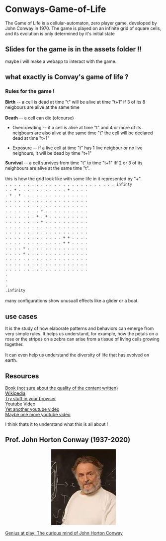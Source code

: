 # Conways-Game-of-Life
The Game of Life is a cellular-automaton, zero player game, developed by John Conway in 1970. The game is played on an infinite grid of square cells, and its evolution is only determined by it's initial state


## Slides for the game is in the assets folder !!

maybe i will make a webapp to interact with the game.

## what exactly is Convay's game of life ?

### Rules for the game !

<b>Birth</b> -- a cell is dead at time "t" will be alive at time "t+1" if 3 of its 8 neigbours are 
alive at the same time
</br>
<br>
<b>Death</b> -- a cell can die (ofcourse)<br>
* Overcrowding -- if a cell is alive at time "t" and 4 or more of its neigbours are also
alive at the same time "t" the cell will be declared dead at time "t+1"

* Exposure -- if a live cell at time "t" has 1 live neigbour or no live neighours,
it will be dead by time "t+1"
    
<b>Survival</b> -- a cell survives from time "t" to time "t+1" iff 2 or 3 of its neighbours are
alive at the same time "t".
</br><br>
this is how the grid look like with some life in it represented by "+". 
</br>
`. . . . . . . . . . . . . . . . . . . . . . . . . infinty`</br>
`. . + . . . . . . . . . . . + . . . .`</br>
`. + . + . . . . . . . . . . . . . . .`</br>
`. . . . . . . . . . . . . . . . . . .`</br>
`. . . . . . . . . . . . . . . . . . .`</br>
`. . . . . . . . + . . . . . . . . . .`</br>
`. . . . . . . + . + . . . . . . . . .`</br>
`. . . . . . . . + . . . . . . . . . .`</br>
`. . . . . . . . . . . . . . . . . . .`</br>
`. . . . . . . . . . . . . . . . . . .`</br>
`. . . . . . . . . . . . . + + . . . .`</br>
`. . . . . . . . . . . . . + + . . . .`</br>
`. . . . + . . . . . . . . . . . . . .`</br>
`. . . . + . . . . . . . . . . . . . .`</br>
`. . . . . . . . . . . . . . . . . . .`</br>
`. . . . . . . . . . . . . . . . . . .`</br>
`. . . . . . . . . . . . . . . . . . .`</br>
`.`</br>
`.`</br>
`.`</br>
`.infinity`</br><br> 
many configurations show unusuall effects like a glider or a boat.
## use cases
It is the study of how elaborate patterns and behaviors can emerge from very simple rules. It helps us understand, for example, how the petals on a rose or the stripes on a zebra can arise from a tissue of living cells growing together. 
</br><br>
It can even help us understand the diversity of life that has evolved on earth.
</br>

## Resources 
[Book (not sure about the quality of the content written) ](https://www.amazon.in/Game-Cellular-Automata-Andrew-Adamatzky/dp/1849962162)<br>
[Wikipedia](https://en.wikipedia.org/wiki/Conway%27s_Game_of_Life)<br>
[Try stuff in your browser](https://playgameoflife.com/)<br>
[Youtube Video](https://www.youtube.com/watch?v=C2vgICfQawE)<br>
[Yet another youtube video](https://www.youtube.com/watch?v=R9Plq-D1gEk)<br>
[Maybe one more youtube video](https://www.youtube.com/watch?v=FWSR_7kZuYg)<br>

I think thats it to understand what this is all about !


## Prof. John Horton Conway (1937-2020)
<p align="center"> <img src="/assets/download.jpg"></img></p>

[Genius at play: The curious mind of John Horton Conway](https://www.essra.org.cn/upload/202006/132364148588881489.pdf)

